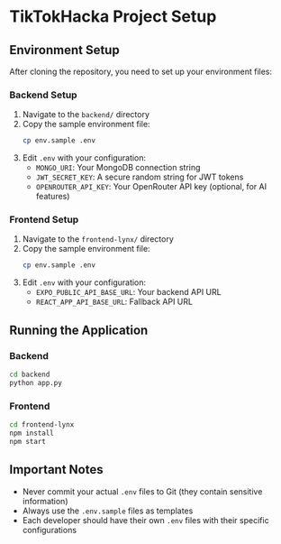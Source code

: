 # TikTokHacka Project Setup

## Environment Setup

After cloning the repository, you need to set up your environment files:

### Backend Setup
1. Navigate to the `backend/` directory
2. Copy the sample environment file:
   ```bash
   cp env.sample .env
   ```
3. Edit `.env` with your configuration:
   - `MONGO_URI`: Your MongoDB connection string
   - `JWT_SECRET_KEY`: A secure random string for JWT tokens
   - `OPENROUTER_API_KEY`: Your OpenRouter API key (optional, for AI features)

### Frontend Setup
1. Navigate to the `frontend-lynx/` directory
2. Copy the sample environment file:
   ```bash
   cp env.sample .env
   ```
3. Edit `.env` with your configuration:
   - `EXPO_PUBLIC_API_BASE_URL`: Your backend API URL
   - `REACT_APP_API_BASE_URL`: Fallback API URL

## Running the Application

### Backend
```bash
cd backend
python app.py
```

### Frontend
```bash
cd frontend-lynx
npm install
npm start
```

## Important Notes
- Never commit your actual `.env` files to Git (they contain sensitive information)
- Always use the `.env.sample` files as templates
- Each developer should have their own `.env` files with their specific configurations 